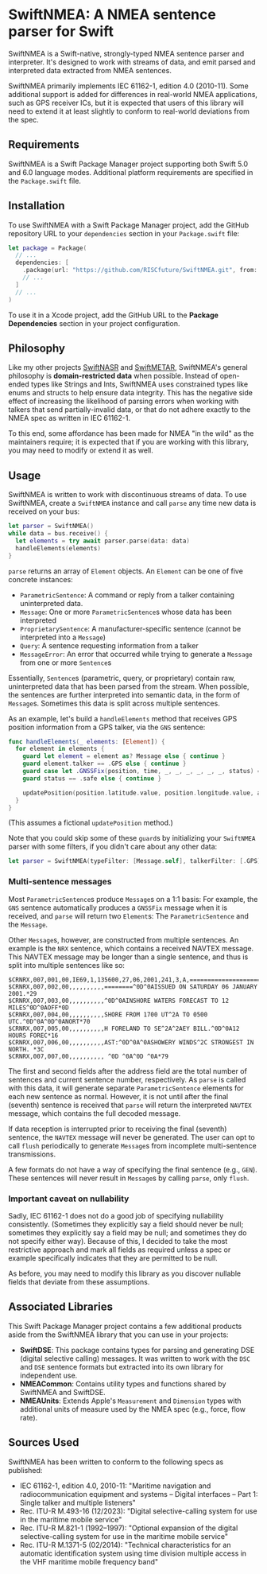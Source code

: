 # SwiftNMEA: A NMEA sentence parser for Swift

SwiftNMEA is a Swift-native, strongly-typed NMEA sentence parser and
interpreter. It's designed to work with streams of data, and emit parsed and
interpreted data extracted from NMEA sentences.

SwiftNMEA primarily implements IEC 61162-1, edition 4.0 (2010-11). Some
additional support is added for differences in real-world NMEA applications,
such as GPS receiver ICs, but it is expected that users of this library will
need to extend it at least slightly to conform to real-world deviations from the
spec.

## Requirements

SwiftNMEA is a Swift Package Manager project supporting both Swift 5.0 and 6.0
language modes. Additional platform requirements are specified in the
`Package.swift` file.

## Installation

To use SwiftNMEA with a Swift Package Manager project, add the GitHub repository
URL to your `dependencies` section in your `Package.swift` file:

```swift
let package = Package(
  // ...
  dependencies: [
    .package(url: "https://github.com/RISCfuture/SwiftNMEA.git", from: "1.0.0"),
    // ...
  ]
  // ...
)
```

To use it in a Xcode project, add the GitHub URL to the **Package Dependencies**
section in your project configuration.

## Philosophy

Like my other projects [SwiftNASR](https://github.com/RISCfuture/SwiftNASR) and
[SwiftMETAR](https://github.com/RISCfuture/SwiftMETAR), SwiftNMEA's general
philosophy is **domain-restricted data** when possible. Instead of open-ended
types like Strings and Ints, SwiftNMEA uses constrained types like enums and
structs to help ensure data integrity. This has the negative side effect of
increasing the likelihood of parsing errors when working with talkers that send
partially-invalid data, or that do not adhere exactly to the NMEA spec as
written in IEC 61162-1.

To this end, some affordance has been made for NMEA "in the wild" as the
maintainers require; it is expected that if you are working with this library,
you may need to modify or extend it as well.

## Usage

SwiftNMEA is written to work with discontinuous streams of data. To use
SwiftNMEA, create a `SwiftNMEA` instance and call `parse` any time new data is
received on your bus:

```swift
let parser = SwiftNMEA()
while data = bus.receive() {
  let elements = try await parser.parse(data: data)
  handleElements(elements)
}
```

`parse` returns an array of `Element` objects. An `Element` can be one of five
concrete instances:

- `ParametricSentence`: A command or reply from a talker containing
  uninterpreted data.
- `Message`: One or more `ParametricSentence`s whose data has been interpreted
- `ProprietarySentence`: A manufacturer-specific sentence (cannot be interpreted
  into a `Message`)
- `Query`: A sentence requesting information from a talker
- `MessageError`: An error that occurred while trying to generate a `Message`
  from one or more `Sentence`s

Essentially, `Sentence`s (parametric, query, or proprietary) contain raw,
uninterpreted data that has been parsed from the stream. When possible, the
sentences are further interpreted into semantic data, in the form of `Message`s.
Sometimes this data is split across multiple sentences.

As an example, let's build a `handleElements` method that receives GPS position
information from a GPS talker, via the `GNS` sentence:

```swift
func handleElements(_ elements: [Element]) {
  for element in elements {
    guard let element = element as? Message else { continue }
    guard element.talker == .GPS else { continue }
    guard case let .GNSSFix(position, time, _, _, _, _, _, _, status) = element.payload else { continue }
    guard status == .safe else { continue }

    updatePosition(position.latitude.value, position.longitude.value, at: time)
  }
}
```

(This assumes a fictional `updatePosition` method.)

Note that you could skip some of these `guard`s by initializing your `SwiftNMEA`
parser with some filters, if you didn't care about any other data:

```swift
let parser = SwiftNMEA(typeFilter: [Message.self], talkerFilter: [.GPS], formatFilter: [.GNSSFix])
```

### Multi-sentence messages

Most `ParametricSentence`s produce `Message`s on a 1:1 basis: For example, the
`GNS` sentence automatically produces a `GNSSFix` message when it is received,
and `parse` will return two `Element`s: The `ParametricSentence` and the
`Message`.

Other `Message`s, however, are constructed from multiple sentences. An example
is the `NRX` sentence, which contains a received NAVTEX message. This NAVTEX
message may be longer than a single sentence, and thus is split into multiple
sentences like so:

```
$CRNRX,007,001,00,IE69,1,135600,27,06,2001,241,3,A,==========================*09
$CRNRX,007,002,00,,,,,,,,,,========^0D^0AISSUED ON SATURDAY 06 JANUARY 2001.*29
$CRNRX,007,003,00,,,,,,,,,,^0D^0AINSHORE WATERS FORECAST TO 12 MILES^0D^0AOFF*0D
$CRNRX,007,004,00,,,,,,,,,,SHORE FROM 1700 UT^2A TO 0500 UTC.^0D^0A^0D^0ANORT*70
$CRNRX,007,005,00,,,,,,,,,,H FORELAND TO SE^2A^2AEY BILL.^0D^0A12 HOURS FOREC*16
$CRNRX,007,006,00,,,,,,,,,,AST:^0D^0A^0ASHOWERY WINDS^2C STRONGEST IN NORTH. *3C
$CRNRX,007,007,00,,,,,,,,,, ^0D ^0A^0D ^0A*79
```

The first and second fields after the address field are the total number of
sentences and current sentence number, respectively. As `parse` is called with
this data, it will generate separate `ParametricSentence` elements for each new
sentence as normal. However, it is not until after the final (seventh) sentence
is received that `parse` will return the interpreted `NAVTEX` message, which
contains the full decoded message.

If data reception is interrupted prior to receiving the final (seventh)
sentence, the `NAVTEX` message will never be generated. The user can opt to call
`flush` periodically to generate `Message`s from incomplete multi-sentence
transmissions.

A few formats do not have a way of specifying the final sentence (e.g., `GEN`).
These sentences will never result in `Message`s by calling `parse`, only
`flush`.

### Important caveat on nullability

Sadly, IEC 61162-1 does not do a good job of specifying nullability
consistently. (Sometimes they explicitly say a field should never be null;
sometimes they explicitly say a field may be null; and sometimes they do not
specify either way). Because of this, I decided to take the most restrictive
approach and mark all fields as required unless a spec or example specifically
indicates that they are permitted to be null.

As before, you may need to modify this library as you discover nullable fields
that deviate from these assumptions.

## Associated Libraries

This Swift Package Manager project contains a few additional products aside from
the SwiftNMEA library that you can use in your projects:

- **SwiftDSE**: This package contains types for parsing and generating DSE
  (digital selective calling) messages. It was written to work with the `DSC`
  and `DSE` sentence formats but extracted into its own library for independent
  use.
- **NMEACommon**: Contains utility types and functions shared by SwiftNMEA and
  SwiftDSE.
- **NMEAUnits**: Extends Apple's `Measurement` and `Dimension` types with
  additional units of measure used by the NMEA spec (e.g., force, flow rate).

## Sources Used

SwiftNMEA has been written to conform to the following specs as published:

- IEC 61162-1, edition 4.0, 2010-11: "Maritime navigation and radiocommunication
  equipment and systems – Digital interfaces – Part 1: Single talker and multiple
  listeners"
- Rec. ITU-R M.493-16 (12/2023): "Digital selective-calling system for use in the
  maritime mobile service"
- Rec. ITU-R M.821-1 (1992–1997): "Optional expansion of the digital selective-calling
  system for use in the maritime mobile service"
- Rec. ITU-R M.1371-5 (02/2014): "Technical characteristics for an automatic
  identification system using time division multiple access in the VHF maritime
  mobile frequency band"
